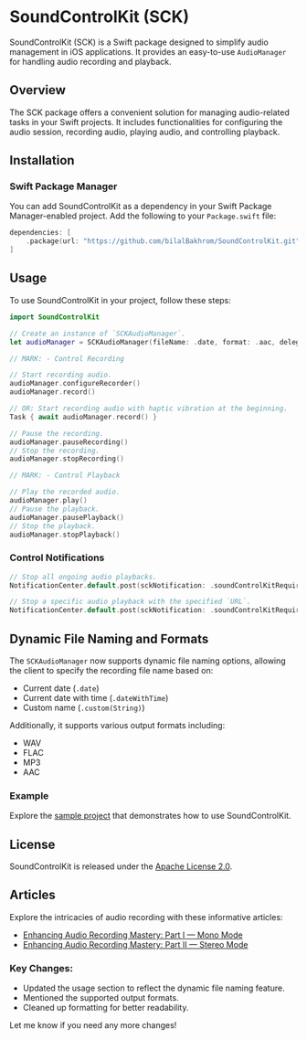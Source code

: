 # SoundControlKit (SCK)

SoundControlKit (SCK) is a Swift package designed to simplify audio management in iOS applications. It provides an easy-to-use `AudioManager` for handling audio recording and playback.

## Overview

The SCK package offers a convenient solution for managing audio-related tasks in your Swift projects. It includes functionalities for configuring the audio session, recording audio, playing audio, and controlling playback.

## Installation

### Swift Package Manager

You can add SoundControlKit as a dependency in your Swift Package Manager-enabled project. Add the following to your `Package.swift` file:

```swift
dependencies: [
    .package(url: "https://github.com/bilalBakhrom/SoundControlKit.git", from: "2.1.0")
]
```

## Usage

To use SoundControlKit in your project, follow these steps:

```swift
import SoundControlKit

// Create an instance of `SCKAudioManager`.
let audioManager = SCKAudioManager(fileName: .date, format: .aac, delegate: self)

// MARK: - Control Recording

// Start recording audio.
audioManager.configureRecorder()
audioManager.record()

// OR: Start recording audio with haptic vibration at the beginning.
Task { await audioManager.record() }

// Pause the recording.
audioManager.pauseRecording()
// Stop the recording.
audioManager.stopRecording()

// MARK: - Control Playback

// Play the recorded audio.
audioManager.play()
// Pause the playback.
audioManager.pausePlayback()
// Stop the playback.
audioManager.stopPlayback()
```

### Control Notifications

```swift
// Stop all ongoing audio playbacks.
NotificationCenter.default.post(sckNotification: .soundControlKitRequiredToStopAudioPlayback)

// Stop a specific audio playback with the specified `URL`.
NotificationCenter.default.post(sckNotification: .soundControlKitRequiredToStopAudioPlayback, object: recordingURL)
```

## Dynamic File Naming and Formats

The `SCKAudioManager` now supports dynamic file naming options, allowing the client to specify the recording file name based on:

- Current date (`.date`)
- Current date with time (`.dateWithTime`)
- Custom name (`.custom(String)`)

Additionally, it supports various output formats including:

- WAV
- FLAC
- MP3
- AAC

### Example

Explore the [sample project](https://github.com/bilalBakhrom/SoundControlKit/tree/master/SoundControlKitExample) that demonstrates how to use SoundControlKit.

## License

SoundControlKit is released under the [Apache License 2.0](https://github.com/bilalBakhrom/SoundControlKit/blob/master/LICENSE).

## Articles

Explore the intricacies of audio recording with these informative articles:
- [Enhancing Audio Recording Mastery: Part I — Mono Mode](https://medium.com/@bilalbakhrom/enhancing-audio-recording-mastery-part-ii-stereo-mode-a458ed18befb)
- [Enhancing Audio Recording Mastery: Part II — Stereo Mode](https://medium.com/@bilalbakhrom/enhancing-audio-recording-mastery-part-i-mono-mode-895f9d8747e1)

### Key Changes:
- Updated the usage section to reflect the dynamic file naming feature.
- Mentioned the supported output formats.
- Cleaned up formatting for better readability. 

Let me know if you need any more changes!
